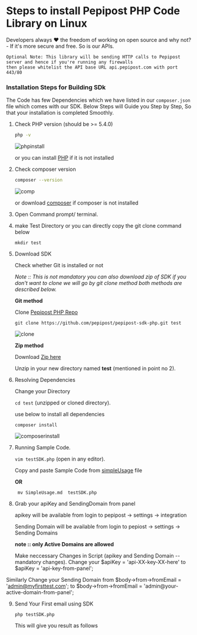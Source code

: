 # Steps to install Pepipost PHP Code Library on Linux

Developers always :heart: the freedom of working on open source and why not? - If it's more secure and free. So is our APIs.

```
Optional Note: This library will be sending HTTP calls to Pepipost server and hence if you're running any firewalls
then please whitelist the API base URL api.pepipost.com with port 443/80
```

### Installation Steps for Building SDk

The Code has few Dependencies which we have listed in our ```composer.json``` file which comes with our SDK.
Below Steps will Guide you Step by Step, So that your installation is completed Smoothly.

  1. Check PHP version (should be >= 5.4.0)
     
     ```bash
     php -v
     ```
     
     ![phpinstall](https://i.imgur.com/yc2Eftg.png)
      
      or you can install [PHP](http://php.net/manual/en/install.unix.debian.php) if it is not installed
    
  2. Check composer version 
  
     ```bash
     composer --version
     ```
     
     ![comp](https://i.imgur.com/NqjNRMz.png)
     
     or download [composer](https://getcomposer.org/download/) if composer is not installed
     
     
  3. Open Command prompt/ terminal. 

  4. make Test Directory or you can directly copy the git clone command below
  
     ``` mkdir test ```
 
  5. Download SDK 
  
     Check whether Git is installed or not 
 
     *Note :: This is not mandatory you can also download zip of SDK if you don't want to clone we will go by git clone method both methods are described below.*
 
     **Git method**
  
     Clone [Pepipost PHP Repo](https://github.com/pepipost/pepipost-sdk-php.git)
      
     ```git clone https://github.com/pepipost/pepipost-sdk-php.git test```
      
     ![clone](https://i.imgur.com/aqtjgdh.png)
      
     **Zip method**
   
     Download [Zip here](https://github.com/pepipost/pepipost-sdk-php/archive/master.zip)
       
     Unzip in your new directory named **test** (mentioned in point no 2).

   6. Resolving Dependencies 
    
      Change your Directory 
      
      ```cd test``` (unzipped or cloned directory).
    
      use below to install all dependencies
      
      ```composer install```
   
      ![composerinstall](https://i.imgur.com/3UZqRgY.png)

   7. Running Sample Code.
    
      ```vim testSDK.php``` (open in any editor).
    
      Copy and paste Sample Code from [simpleUsage](https://github.com/pepipost/pepipost-sdk-php/blob/master/simpleUsage.md) file
      
      **OR**
      
      ``` mv SimpleUsage.md  testSDK.php```
      
    
   8. Grab your apiKey and SendingDomain from panel

      apikey will be available from login to pepipost -> settings -> integration

      Sending Domain will be available from login to pepiost -> settings -> Sending Domains

      **note :: only Active Domains are allowed**
  
      Make neccessary Changes in Script (apikey and Sending Domain -- mandatory changes).
     Change your $apiKey = 'api-XX-key-XX-here' to $apiKey = 'api-key-from-panel';

   Similarly Change your Sending Domain from $body->from->fromEmail = 'admin@myfirsttest.com'; to $body->from->fromEmail = 'admin@your-active-domain-from-panel';
    
9. Send Your First email using SDK
    
   ```php testSDK.php``` 
   
   This will give you result as follows
   
   ```json
   
   ```
    
    
